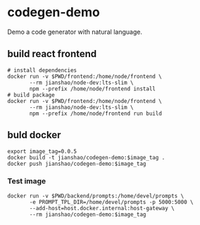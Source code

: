 # codegen-demo

Demo a code generator with natural language.

## build react frontend
~~~shell
# install dependencies
docker run -v $PWD/frontend:/home/node/frontend \
       --rm jianshao/node-dev:lts-slim \
       npm --prefix /home/node/frontend install
# build package
docker run -v $PWD/frontend:/home/node/frontend \
       --rm jianshao/node-dev:lts-slim \
       npm --prefix /home/node/frontend run build
~~~

## buld docker
~~~shell
export image_tag=0.0.5
docker build -t jianshao/codegen-demo:$image_tag .
docker push jianshao/codegen-demo:$image_tag
~~~

### Test image
~~~ shell
docker run -v $PWD/backend/prompts:/home/devel/prompts \
       -e PROMPT_TPL_DIR=/home/devel/prompts -p 5000:5000 \
       --add-host=host.docker.internal:host-gateway \
       --rm jianshao/codegen-demo:$image_tag
~~~